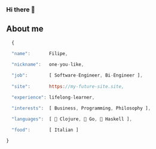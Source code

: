 ### Hi there 👋

## About me

```js
  {
  
  "name":       Filipe,

  "nickname":   one-you-like,

  "job":        [ Software-Engineer, Bi-Engineer ],
  
  "site":       https://my-future-site.site,

  "experience": lifelong-learner,

  "interests":  [ Business, Programming, Philosophy ],

  "languages":  [ 💚 Clojure, 💙 Go, 💜 Haskell ],
  
  "food":       [ Italian ]

}
```

<!--
**FilipeBento/FilipeBento** is a ✨ _special_ ✨ repository because its `README.md` (this file) appears on your GitHub profile.

Here are some ideas to get you started:

- 🔭 I’m currently working on ...
- 🌱 I’m currently learning ...
- 👯 I’m looking to collaborate on ...
- 🤔 I’m looking for help with ...
- 💬 Ask me about ...
- 📫 How to reach me: ...
- 😄 Pronouns: ...
- ⚡ Fun fact: ...
-->
